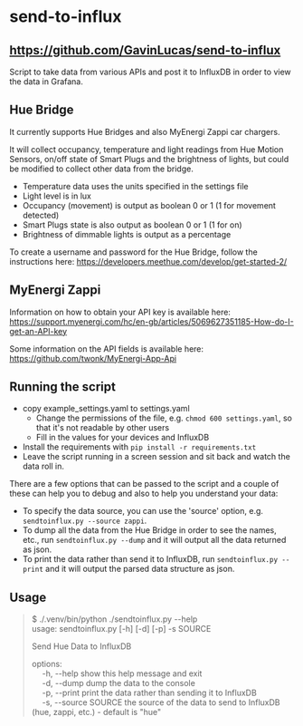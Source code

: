 send-to-influx
===========

https://github.com/GavinLucas/send-to-influx
-----------------------------------------

Script to take data from various APIs and post it to InfluxDB in order to view the data in Grafana.

Hue Bridge
----------
It currently supports Hue Bridges and also MyEnergi Zappi car chargers.

It will collect occupancy, temperature and light readings from Hue Motion Sensors, on/off state 
of Smart Plugs and the brightness of lights, but could be modified to collect other data from the bridge.

- Temperature data uses the units specified in the settings file
- Light level is in lux
- Occupancy (movement) is output as boolean 0 or 1 (1 for movement detected)
- Smart Plugs state is also output as boolean 0 or 1 (1 for on)
- Brightness of dimmable lights is output as a percentage

To create a username and password for the Hue Bridge, follow the instructions 
here: https://developers.meethue.com/develop/get-started-2/

MyEnergi Zappi
--------------

Information on how to obtain your API key is available here:
https://support.myenergi.com/hc/en-gb/articles/5069627351185-How-do-I-get-an-API-key

Some information on the API fields is available here:
https://github.com/twonk/MyEnergi-App-Api

Running the script
------------------
- copy example_settings.yaml to settings.yaml
  - Change the permissions of the file, e.g. `chmod 600 settings.yaml`, so that it's not readable 
  by other users
  - Fill in the values for your devices and InfluxDB
- Install the requirements with `pip install -r requirements.txt`
- Leave the script running in a screen session and sit back and watch the data roll in.

There are a few options that can be passed to the script and a couple of these can help you to debug and also to help you understand your data:

- To specify the data source, you can use the 'source' option, e.g. `sendtoinflux.py --source zappi`.
- To dump all the data from the Hue Bridge in order to see the names, etc., run `sendtoinflux.py --dump` 
and it will output all the data returned as json.
- To print the data rather than send it to InfluxDB, run `sendtoinflux.py --print` and it will output the
parsed data structure as json.

Usage
-----
>$ ./.venv/bin/python ./sendtoinflux.py --help  
>usage: sendtoinflux.py [-h] [-d] [-p] -s SOURCE
>
>Send Hue Data to InfluxDB
>
>options:  
> &emsp; -h, --help            show this help message and exit  
> &emsp; -d, --dump            dump the data to the console  
> &emsp; -p, --print           print the data rather than sending it to InfluxDB  
> &emsp; -s, --source SOURCE   the source of the data to send to InfluxDB (hue,
>                        zappi, etc.) - default is "hue"  
